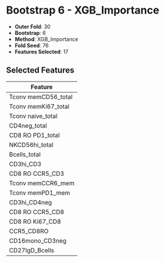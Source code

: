 # Bootstrap 6 - XGB_Importance

- **Outer Fold**: 30
- **Bootstrap**: 6
- **Method**: XGB_Importance
- **Fold Seed**: 76
- **Features Selected**: 17

## Selected Features

| Feature |
|---------|
| Tconv memCD56_total |
| Tconv memKi67_total |
| Tconv naive_total |
| CD4neg_total |
| CD8 RO PD1_total |
| NKCD56hi_total |
| Bcells_total |
| CD3hi_CD3 |
| CD8 RO CCR5_CD3 |
| Tconv memCCR6_mem |
| Tconv memPD1_mem |
| CD3hi_CD4neg |
| CD8 RO CCR5_CD8 |
| CD8 RO Ki67_CD8 |
| CCR5_CD8RO |
| CD16mono_CD3neg |
| CD27IgD_Bcells |
